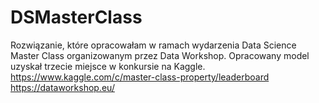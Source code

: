 # DSMasterClass
Rozwiązanie, które opracowałam w ramach wydarzenia Data Science Master Class organizowanym przez Data Workshop. Opracowany model uzyskał trzecie miejsce w konkursie na Kaggle.
https://www.kaggle.com/c/master-class-property/leaderboard
https://dataworkshop.eu/


